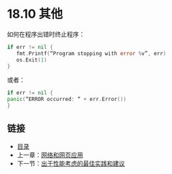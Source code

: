 # 18.10 其他

如何在程序出错时终止程序：

```go	
if err != nil {
   fmt.Printf(“Program stopping with error %v”, err)
   os.Exit(1)
}
```

或者：
```go
if err != nil { 
panic(“ERROR occurred: “ + err.Error())
}
```

## 链接

- [目录](directory.md)
- 上一章：[网络和网页应用](18.9.md)
- 下一节：[出于性能考虑的最佳实践和建议](18.11.md)